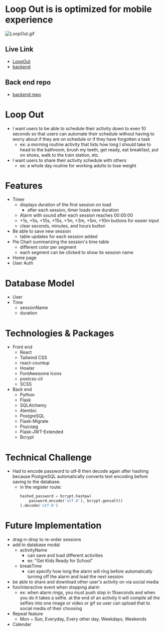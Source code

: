 # Loop Out is is optimized for mobile experience
![LoopOut.gif](public/image/loopOut.gif)

## Live Link
- [LoopOut](https://loopout.herokuapp.com/)
- [backend](https://loopout-backend.herokuapp.com/)

## Back end repo
- [backend repo](https://github.com/aromjhee/loopout-backend)

# Loop Out
- I want users to be able to schedule their activity down to even 10 seconds so that users can automate their schedule without having to worry about if they are on schedule or if they have forgotten a task
    - ex: a morning routine activity that lists how long I should take to head to the bathroom, brush my teeth, get ready, eat breakfast, put on shoes, walk to the train station, etc.
- I want users to share their activity schedule with others
    - ex: a whole day routine for working adults to lose weight

# Features
- Timer
    - displays duration of the first session on load
        - after each session, timer loads new duration
    - Alarm with sound after each session reaches 00:00:00
    - +1s, +5s, +10s, +15s, +1m, +3m, +5m, +10m buttons for easier input
    - clear seconds, minutes, and hours button
- Be able to save new session
    - table updates for each session added
- Pie Chart summarizing the session's time table
    - different color per segment
    - each segment can be clicked to show its session name
- Home page
- User Auth

# Database Model
- User
- Time
    - sessionName
    - duration

# Technologies & Packages
- Front end
    - React
    - Tailwind CSS
    - react-countup
    - Howler
    - FontAwesome Icons
    - postcss-cli
    - SCSS
- Back end
    - Python
    - Flask
    - SQLAlchemy
    - Alembic
    - PostgreSQL
    - Flask-Migrate
    - Psycopg
    - Flask-JWT-Extended
    - Bcrypt

# Technical Challenge
- Had to encode password to utf-8 then decode again after hashing because PostgreSQL automatically converts text encoding before saving to the database.
    - in the register route:
        ```python
        hashed_password = bcrypt.hashpw(
            password.encode('utf-8'), bcrypt.gensalt()
        ).decode('utf-8')
        ```

# Future Implementation
- drag-n-drop to re-order sessions
- add to database modal
    - activityName
        - can save and load different activities
        - ex: "Get Kids Ready for School"
    - breakTime
        - can specify how long the alarm will ring before automatically turning off the alarm and load the next session
- be able to share and download other user's activity on via social media
- fun/interactive event when stopping alarm
    - ex: when alarm rings, you must push stop in 15seconds and when you do it takes a selfie. at the end of an activity it will compile all the selfies into one image or video or gif so user can upload that to social media of their choosing
- Repeat feature
    - Mon ~ Sun, Everyday, Every other day, Weekdays, Weekends
- Calendar